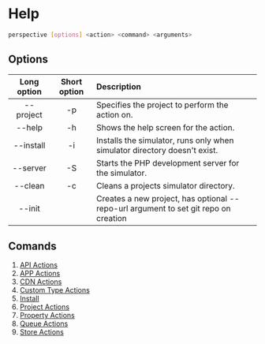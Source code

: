 # Help

```bash
perspective [options] <action> <command> <arguments>
```
## Options
| Long option | Short option | Description                                                                         |
| :---------: | :----------: | :---------------------------------------------------------------------------------- |
|  --project  |      -p      | Specifies the project to perform the action on.                                     |
|   --help    |      -h      | Shows the help screen for the action.                                               |
|  --install  |      -i      | Installs the simulator, runs only when simulator directory doesn't exist.           |
|  --server   |      -S      | Starts the PHP development server for the simulator.                                |
|  --clean    |      -c      | Cleans a projects simulator directory.                                              |
|  --init     |              | Creates a new project, has optional --repo-url argument to set git repo on creation |

## Comands
1. [API Actions](./api.md)
2. [APP Actions](./app.md)
3. [CDN Actions](./cdn.md)
4. [Custom Type Actions](./customtypes.md)
5. [Install](./install.md)
6. [Project Actions](./project.md)
7. [Property Actions](./properties.md)
8. [Queue Actions](./queue.md)
9. [Store Actions](./stores.md)
